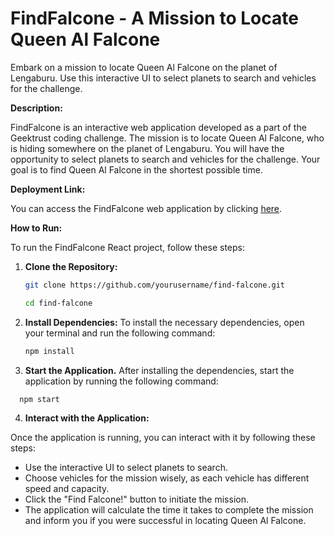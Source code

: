 # FindFalcone - A Mission to Locate Queen Al Falcone

Embark on a mission to locate Queen Al Falcone on the planet of Lengaburu. Use this interactive UI to select planets to search and vehicles for the challenge.

**Description:**

FindFalcone is an interactive web application developed as a part of the Geektrust coding challenge. The mission is to locate Queen Al Falcone, who is hiding somewhere on the planet of Lengaburu. You will have the opportunity to select planets to search and vehicles for the challenge. Your goal is to find Queen Al Falcone in the shortest possible time.

**Deployment Link:**

You can access the FindFalcone web application by clicking [here](https://example-deployment-link.com).

**How to Run:**

To run the FindFalcone React project, follow these steps:

1. **Clone the Repository:**

   ```bash
   git clone https://github.com/yourusername/find-falcone.git

   cd find-falcone
   ```

2. **Install Dependencies:**
   To install the necessary dependencies, open your terminal and run the following command:

   ```bash
   npm install
   ```

3. **Start the Application.**
   After installing the dependencies, start the application by running the following command:

```bash
  npm start
```

4. **Interact with the Application:**

Once the application is running, you can interact with it by following these steps:

- Use the interactive UI to select planets to search.
- Choose vehicles for the mission wisely, as each vehicle has different speed and capacity.
- Click the "Find Falcone!" button to initiate the mission.
- The application will calculate the time it takes to complete the mission and inform you if you were successful in locating Queen Al Falcone.
